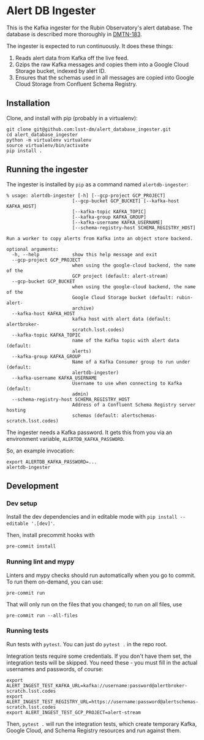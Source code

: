 # Alert DB Ingester #

This is the Kafka ingester for the Rubin Observatory's alert database. The
database is described more thoroughly in [DMTN-183](https://dmtn-183.lsst.io/).

The ingester is expected to run continuously. It does these things:

 1. Reads alert data from Kafka off the live feed.
 2. Gzips the raw Kafka messages and copies them into a Google Cloud Storage
    bucket, indexed by alert ID.
 3. Ensures that the schemas used in all messages are copied into Google Cloud
    Storage from Confluent Schema Registry.

## Installation ##

Clone, and install with pip (probably in a virtualenv):
```
git clone git@github.com:lsst-dm/alert_database_ingester.git
cd alert_database_ingester
python -m virtualenv virtualenv
source virtualenv/bin/activate
pip install .
```

## Running the ingester ##

The ingester is installed by `pip` as a command named `alertdb-ingester`:
```
% usage: alertdb-ingester [-h] [--gcp-project GCP_PROJECT]
                        [--gcp-bucket GCP_BUCKET] [--kafka-host KAFKA_HOST]
                        [--kafka-topic KAFKA_TOPIC]
                        [--kafka-group KAFKA_GROUP]
                        [--kafka-username KAFKA_USERNAME]
                        [--schema-registry-host SCHEMA_REGISTRY_HOST]

Run a worker to copy alerts from Kafka into an object store backend.

optional arguments:
  -h, --help            show this help message and exit
  --gcp-project GCP_PROJECT
                        when using the google-cloud backend, the name of the
                        GCP project (default: alert-stream)
  --gcp-bucket GCP_BUCKET
                        when using the google-cloud backend, the name of the
                        Google Cloud Storage bucket (default: rubin-alert-
                        archive)
  --kafka-host KAFKA_HOST
                        kafka host with alert data (default: alertbroker-
                        scratch.lsst.codes)
  --kafka-topic KAFKA_TOPIC
                        name of the Kafka topic with alert data (default:
                        alerts)
  --kafka-group KAFKA_GROUP
                        Name of a Kafka Consumer group to run under (default:
                        alertdb-ingester)
  --kafka-username KAFKA_USERNAME
                        Username to use when connecting to Kafka (default:
                        admin)
  --schema-registry-host SCHEMA_REGISTRY_HOST
                        Address of a Confluent Schema Registry server hosting
                        schemas (default: alertschemas-scratch.lsst.codes)
```

The ingester needs a Kafka password. It gets this from you via an environment variable, `ALERTDB_KAFKA_PASSWORD`.

So, an example invocation:

```
export ALERTDB_KAFKA_PASSWORD=...
alertdb-ingester
```


## Development ##

### Dev setup

Install the dev dependencies and in editable mode with `pip install --editable
'.[dev]'`.

Then, install precommit hooks with
```
pre-commit install
```

### Running lint and mypy ###
Linters and mypy checks should run automatically when you go to commit. To run
them on-demand, you can use:

```
pre-commit run
```

That will only run on the files that you changed; to run on all files, use

```
pre-commit run --all-files
```

### Running tests

Run tests with `pytest`. You can just do `pytest .` in the repo root.

Integration tests require some credentials. If you don't have them set, the
integration tests will be skipped. You need these - you must fill in the actual
usernames and passwords, of course:

```
export ALERT_INGEST_TEST_KAFKA_URL=kafka://username:password@alertbroker-scratch.lsst.codes
export ALERT_INGEST_TEST_REGISTRY_URL=https://username:password@alertschemas-scratch.lsst.codes
export ALERT_INGEST_TEST_GCP_PROJECT=alert-stream
```

Then, `pytest .` will run the integration tests, which create temporary Kafka,
Google Cloud, and Schema Registry resources and run against them.
